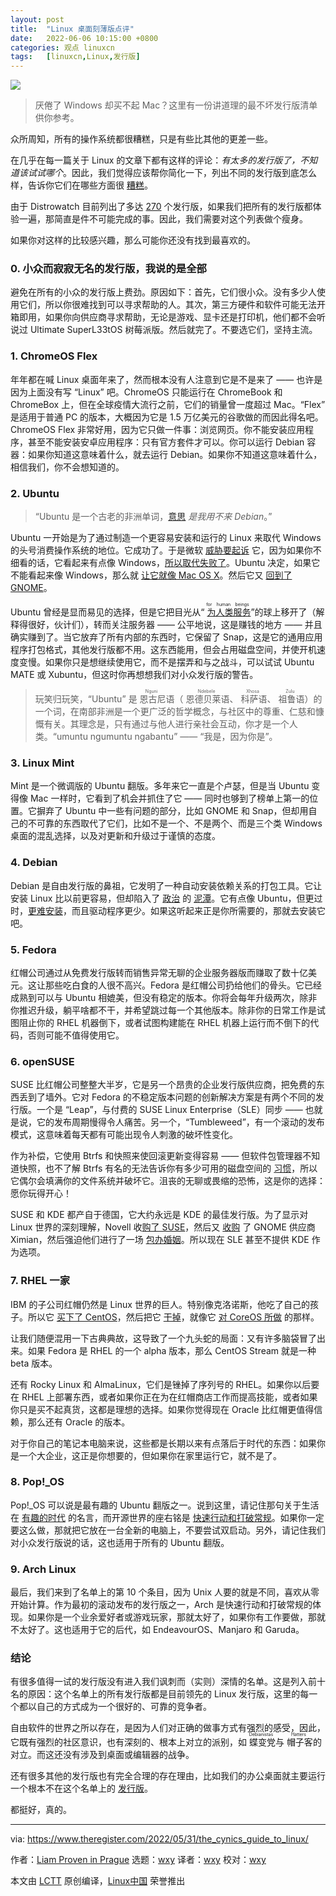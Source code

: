 ```yaml
---
layout: post
title:	"Linux 桌面刻薄版点评"
date:	2022-06-06 10:15:00 +0800 
categories:	观点 linuxcn 
tags:	[linuxcn,Linux,发行版]
---
```



![](/Asserts/Images//attachment/album/202206/06/101419byuzivyy34wnyl6y.jpg)



> 
> 厌倦了 Windows 却买不起 Mac？这里有一份讲道理的最不坏发行版清单供你参考。
> 
> 
> 


众所周知，所有的操作系统都很糟糕，只是有些比其他的更差一些。


在几乎在每一篇关于 Linux 的文章下都有这样的评论：*有太多的发行版了，不知道该试试哪个*。因此，我们觉得应该帮你简化一下，列出不同的发行版到底怎么样，告诉你它们在哪些方面很 [糟糕](http://harmful.cat-v.org/software/operating-systems/os-suck)。


由于 Distrowatch 目前列出了多达 [270](https://distrowatch.com/dwres.php?resource=popularity) 个发行版，如果我们把所有的发行版都体验一遍，那简直是件不可能完成的事。因此，我们需要对这个列表做个瘦身。


如果你对这样的比较感兴趣，那么可能你还没有找到最喜欢的。


### 0. 小众而寂寂无名的发行版，我说的是全部


避免在所有的小众的发行版上费劲。原因如下：首先，它们很小众。没有多少人使用它们，所以你很难找到可以寻求帮助的人。其次，第三方硬件和软件可能无法开箱即用，如果你向供应商寻求帮助，无论是游戏、显卡还是打印机，他们都不会听说过 Ultimate SuperL33tOS 树莓派版。然后就完了。不要选它们，坚持主流。


### 1. ChromeOS Flex


年年都在喊 Linux 桌面年来了，然而根本没有人注意到它是不是来了 —— 也许是因为上面没有写 “Linux” 吧。ChromeOS 只能运行在 ChromeBook 和 ChromeBox 上，但在全球疫情大流行之前，它们的销量曾一度超过 Mac。“Flex” 是适用于普通 PC 的版本，大概因为它是 1.5 万亿美元的谷歌做的而因此得名吧。ChromeOS Flex 非常好用，因为它只做一件事：浏览网页。你不能安装应用程序，甚至不能安装安卓应用程序：只有官方套件才可以。你可以运行 Debian 容器：如果你知道这意味着什么，就去运行 Debian。如果你不知道这意味着什么，相信我们，你不会想知道的。


### 2. Ubuntu



> 
> “Ubuntu 是一个古老的非洲单词，[意思](https://www.urbandictionary.com/define.php?term=ubuntu) *是我用不来 Debian*。”
> 
> 
> 


Ubuntu 一开始是为了通过制造一个更容易安装和运行的 Linux 来取代 Windows 的头号消费操作系统的地位。它成功了。于是微软 [威胁要起诉](https://www.theregister.com/2007/05/24/microsoft_novell_patents/) 它，因为如果你不细看的话，它看起来有点像 Windows，[所以取代失败了](https://www.theregister.com/2013/06/03/thank_microsoft_for_linux_desktop_fail/)。Ubuntu 决定，如果它不能看起来像 Windows，那么就 [让它就像 Mac OS X](https://www.theregister.com/2011/04/01/ubuntu1004_beta_review/)。然后它又 [回到了 GNOME](https://www.theregister.com/2017/04/05/ubuntu_euthanizes_unity/)。


Ubuntu 曾经是显而易见的选择，但是它把目光从“<ruby> <a href="https://ubuntu.com/blog/for-human-beings">  为人类服务 </a> <rp>  （ </rp> <rt>  for human beings </rt> <rp>  ） </rp></ruby>”的球上移开了（解释得很好，伙计们），转而关注服务器 —— 公平地说，这是赚钱的地方 —— 并且确实赚到了。当它放弃了所有内部的东西时，它保留了 Snap，这是它的通用应用程序打包格式，其他发行版都不用。这东西能用，但会占用磁盘空间，并使开机速度变慢。如果你只是想继续使用它，而不是摆弄和与之战斗，可以试试 Ubuntu MATE 或 Xubuntu，但这时你再想想我们对小众发行版的警告。



> 
> 玩笑归玩笑，“Ubuntu” 是<ruby> 恩古尼 <rp>  （ </rp> <rt>  Nguni </rt> <rp>  ） </rp></ruby>语（<ruby> 恩德贝莱语 <rp>  （ </rp> <rt>  Ndebele </rt> <rp>  ） </rp></ruby>、<ruby> 科萨语 <rp>  （ </rp> <rt>  Xhosa </rt> <rp>  ） </rp></ruby>、<ruby> 祖鲁语 <rp>  （ </rp> <rt>  Zulu </rt> <rp>  ） </rp></ruby>）的一个词，在南部非洲是一个更广泛的哲学概念，与社区中的尊重、仁慈和慷慨有关。其理念是，只有通过与他人进行亲社会互动，你才是一个人类。“umuntu ngumuntu ngabantu” —— “我是，因为你是”。
> 
> 
> 


### 3. Linux Mint


Mint 是一个微调版的 Ubuntu 翻版。多年来它一直是个卢瑟，但是当 Ubuntu 变得像 Mac 一样时，它看到了机会并抓住了它 —— 同时也够到了榜单上第一的位置。它摒弃了 Ubuntu 中一些有问题的部分，比如 GNOME 和 Snap，但却用自己的不可靠的东西取代了它们，比如不是一个、不是两个、而是三个类 Windows 桌面的混乱选择，以及对更新和升级过于谨慎的态度。


### 4. Debian


Debian 是自由发行版的鼻祖，它发明了一种自动安装依赖关系的打包工具。它让安装 Linux 比以前更容易，但却陷入了 [政治](https://www.theregister.com/2022/04/25/debian_firmware_debate/) 的 [泥潭](https://www.theregister.com/2020/09/10/debian_project_address/)。它有点像 Ubuntu，但更过时，[更难安装](https://www.theregister.com/2021/01/22/debian_free_hard_to_install/)，而且驱动程序更少。如果这听起来正是你所需要的，那就去安装它吧。


### 5. Fedora


红帽公司通过从免费发行版转而销售异常无聊的企业服务器版而赚取了数十亿美元。这让那些吃白食的人很不高兴。Fedora 是红帽公司扔给他们的骨头。它已经成熟到可以与 Ubuntu 相媲美，但没有稳定的版本。你将会每年升级两次，除非你推迟升级，躺平啥都不干，并希望跳过每一个其他版本。除非你的日常工作是试图阻止你的 RHEL 机器倒下，或者试图构建能在 RHEL 机器上运行而不倒下的代码，否则可能不值得使用它。


### 6. openSUSE


SUSE 比红帽公司整整大半岁，它是另一个昂贵的企业发行版供应商，把免费的东西丢到了墙外。它对 Fedora 的不稳定版本问题的创新解决方案是有两个不同的发行版。一个是 “Leap”，与付费的 SUSE Linux Enterprise（SLE）同步 —— 也就是说，它的发布周期慢得令人痛苦。另一个，“Tumbleweed”，有一个滚动的发布模式，这意味着每天都有可能出现令人刺激的破坏性变化。


作为补偿，它使用 Btrfs 和快照来使回滚更新变得容易 —— 但软件包管理器不知道快照，也不了解 Btrfs 有名的无法告诉你有多少可用的磁盘空间的 [习惯](https://btrfs.wiki.kernel.org/index.php/FAQ#Help.21_Btrfs_claims_I.27m_out_of_space.2C_but_it_looks_like_I_should_have_lots_left.21)，所以它偶尔会填满你的文件系统并破坏它。沮丧的无聊或畏缩的恐怖，这是你的选择：愿你玩得开心！


SUSE 和 KDE 都产自于德国，它大约永远是 KDE 的最佳发行版。为了显示对 Linux 世界的深刻理解，Novell 收[购了 SUSE](https://www.theregister.com/2003/11/04/novell_bags_suse_for_210m/)，然后又 [收购](https://www.theregister.com/2003/08/04/novell_buys_ximian/) 了 GNOME 供应商 Ximian，然后强迫他们进行了一场 [包办婚姻](https://www.theregister.com/2004/01/07/novell_marries_suse_to_ximian/)。所以现在 SLE 甚至不提供 KDE 作为选项。


### 7. RHEL 一家


IBM 的子公司红帽仍然是 Linux 世界的巨人。特别像克洛诺斯，他吃了自己的孩子。所以它 [买下了 CentOS](https://www.theregister.com/2014/01/08/red_hat_to_team_up_with_communitybased_rhel_lookalike_centos/)，然后把它 [干掉](https://www.theregister.com/2021/01/26/killing_centos/)，就像它 [对 CoreOS 所做](https://www.theregister.com/2018/01/31/red_hat_coreos_acquisition/) 的那样。


让我们随便混用一下古典典故，这导致了一个九头蛇的局面：又有许多脑袋冒了出来。如果 Fedora 是 RHEL 的一个 alpha 版本，那么 CentOS Stream 就是一种 beta 版本。


还有 Rocky Linux 和 AlmaLinux，它们是锉掉了序列号的 RHEL。如果你以后要在 RHEL 上部署东西，或者如果你正在为在红帽商店工作而提高技能，或者如果你只是买不起真货，这都是理想的选择。如果你觉得现在 Oracle 比红帽更值得信赖，那么还有 Oracle 的版本。


对于你自己的笔记本电脑来说，这些都是长期以来有点落后于时代的东西：如果你是一个大企业，这正是你想要的，但如果你在家里运行它，就不是了。


### 8. Pop!\_OS


Pop!\_OS 可以说是最有趣的 Ubuntu 翻版之一。说到这里，请记住那句关于生活在 [有趣的时代](https://quoteinvestigator.com/2015/12/18/live/) 的名言，而开源世界的座右铭是 [快速行动和打破常规](https://www.theregister.com/2017/11/28/break_up_google_and_facebook_if_you_want_tech_innovation_ever_again/)。如果你一定要这么做，那就把它放在一台全新的电脑上，不要尝试双启动。另外，请记住我们对小众发行版说的话，这也适用于所有的 Ubuntu 翻版。


### 9. Arch Linux


最后，我们来到了名单上的第 10 个条目，因为 Unix 人要的就是不同，喜欢从零开始计算。作为最初的滚动发布的发行版之一，Arch 是快速行动和打破常规的体现。如果你是一个业余爱好者或游戏玩家，那就太好了，如果你有工作要做，那就不太好了。这也适用于它的后代，如 EndeavourOS、Manjaro 和 Garuda。


### 结论


有很多值得一试的发行版没有进入我们讽刺而（实则）深情的名单。这是列入前十名的原因：这个名单上的所有发行版都是目前领先的 Linux 发行版，这里的每一个都以自己的方式成为一个很好的、可靠的竞争者。


自由软件的世界之所以存在，是因为人们对正确的做事方式有强烈的感受，因此，它既有强烈的社区意识，也有深刻的、根本上对立的派别，如<ruby> 蝶变党 <rp>  （ </rp> <rt>  Debianistas </rt> <rp>  ） </rp></ruby>与<ruby> 帽子客 <rp>  （ </rp> <rt>  Hatters </rt> <rp>  ） </rp></ruby>的对立。而这还没有涉及到桌面或编辑器的战争。


还有很多其他的发行版也有完全合理的存在理由，比如我们的办公桌面就主要运行一个根本不在这个名单上的 [发行版](https://www.theregister.com/2022/04/26/ubuntu_unity_and_ubuntu_cinnamon/)。


都挺好，真的。




---


via: <https://www.theregister.com/2022/05/31/the_cynics_guide_to_linux/> 


作者：[Liam Proven in Prague](https://www.theregister.com/Author/Liam-Proven "Read more by this author") 选题：[wxy](https://github.com/wxy) 译者：[wxy](https://github.com/wxy) 校对：[wxy](https://github.com/wxy)


本文由 [LCTT](https://github.com/LCTT/TranslateProject) 原创编译，[Linux中国](/article-14675-1.html) 荣誉推出
